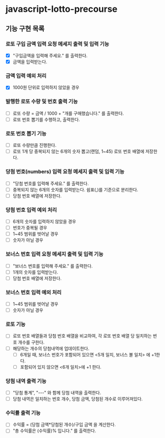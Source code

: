# javascript-lotto-precourse

## 기능 구현 목록
### 로또 구입 금액 입력 요청 메세지 출력 및 입력 기능
- [X] "구입금액을 입력해 주세요." 를 출력한다.
- [X] 금액을 입력받는다.
### 금액 입력 예외 처리 
- [X] 1000원 단위로 입력하지 않았을 경우
### 발행한 로또 수량 및 번호 출력 기능
- [ ] 로또 수량 = 금액 / 1000 + "개를 구매했습니다." 를 출력한다.
- [ ] 로또 번호 뽑기를 수행하고, 출력한다.
### 로또 번호 뽑기 기능
- [ ] 로또 수량만큼 진행한다.
- [ ] 로또 1개 당 중복되지 않는 6개의 숫자 뽑고(랜덤, 1~45) 로또 번호 배열에 저장한다.
### 당첨 번호(numbers) 입력 요청 메세지 출력 및 입력 기능
- [ ] "당첨 번호를 입력해 주세요." 를 출력한다.
- [ ] 중복되지 않는 6개의 숫자를 입력받는다. 쉼표(,)를 기준으로 분리한다.
- [ ] 당첨 번호 배열에 저장한다.
### 당첨 번호 입력 예외 처리
- [ ] 6개의 숫자를 입력하지 않았을 경우
- [ ] 번호가 중복될 경우
- [ ] 1~45 범위를 벗어날 경우
- [ ] 숫자가 아닐 경우
### 보너스 번호 입력 요청 메세지 출력 및 입력 기능
- [ ] "보너스 번호를 입력해 주세요." 를 출력한다.
- [ ] 1개의 숫자를 입력받는다.
- [ ] 당첨 번호 배열에 저장한다.
### 보너스 번호 입력 예외 처리 
- [ ] 1~45 범위를 벗어날 경우
- [ ] 숫자가 아닐 경우
### 로또 기능
- [ ] 로또 번호 배열들과 당첨 번호 배열을 비교하여, 각 로또 번호 배열 당 일치하는 번호 개수를 구한다.
- [ ] 해당하는 개수의 당첨내역에 업데이트한다. 
    - [ ] 6개일 때, 보너스 번호가 포함되어 있으면 <5개 일치, 보너스 볼 일치> 에 +1한다.
    - [ ] 포함되어 있지 않으면 <6개 일치>에 +1 한다.
### 당첨 내역 출력 기능
- [ ] "당첨 통계", "---" 와 함께 당첨 내역을 출력한다.
- [ ] 당첨 내역은 일치하는 번호 개수, 당첨 금액, 당첨된 개수로 이루어져있다.
### 수익률 출력 기능
- [ ] 수익률 = (당첨 금액*당첨된 개수)/구입 금액 을 계산한다.
- [ ] "총 수익률은 (수익률)% 입니다." 를 출력한다.
